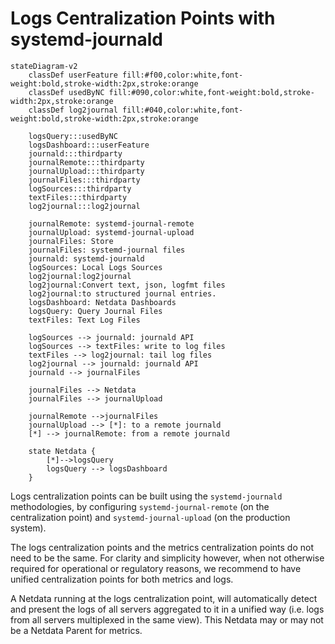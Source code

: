 # Logs Centralization Points with systemd-journald

```mermaid
stateDiagram-v2
    classDef userFeature fill:#f00,color:white,font-weight:bold,stroke-width:2px,stroke:orange
    classDef usedByNC fill:#090,color:white,font-weight:bold,stroke-width:2px,stroke:orange
    classDef log2journal fill:#040,color:white,font-weight:bold,stroke-width:2px,stroke:orange

    logsQuery:::usedByNC
    logsDashboard:::userFeature
    journald:::thirdparty
    journalRemote:::thirdparty
    journalUpload:::thirdparty
    journalFiles:::thirdparty
    logSources:::thirdparty
    textFiles:::thirdparty
    log2journal:::log2journal
     
    journalRemote: systemd-journal-remote
    journalUpload: systemd-journal-upload
    journalFiles: Store
    journalFiles: systemd-journal files
    journald: systemd-journald
    logSources: Local Logs Sources
    log2journal:log2journal
    log2journal:Convert text, json, logfmt files
    log2journal:to structured journal entries.
    logsDashboard: Netdata Dashboards
    logsQuery: Query Journal Files
    textFiles: Text Log Files

    logSources --> journald: journald API
    logSources --> textFiles: write to log files
    textFiles --> log2journal: tail log files
    log2journal --> journald: journald API
    journald --> journalFiles

    journalFiles --> Netdata
    journalFiles --> journalUpload

    journalRemote -->journalFiles
    journalUpload --> [*]: to a remote journald
    [*] --> journalRemote: from a remote journald

    state Netdata {
        [*]-->logsQuery
        logsQuery --> logsDashboard
    }
```

Logs centralization points can be built using the `systemd-journald` methodologies, by configuring `systemd-journal-remote` (on the centralization point) and `systemd-journal-upload` (on the production system).

The logs centralization points and the metrics centralization points do not need to be the same. For clarity and simplicity however, when not otherwise required for operational or regulatory reasons, we recommend to have unified centralization points for both metrics and logs.

A Netdata running at the logs centralization point, will automatically detect and present the logs of all servers aggregated to it in a unified way (i.e. logs from all servers multiplexed in the same view). This Netdata may or may not be a Netdata Parent for metrics.
